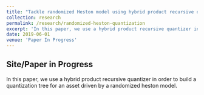 ```yaml
---
title: "Tackle randomized Heston model using hybrid product recursive quantization"
collection: research
permalink: /research/randomized-heston-quantization
excerpt: 'In this paper, we use a hybrid product recursive quantizer in order to build a quantization tree for an asset driven by a randomized heston model.'
date: 2019-06-01
venue: 'Paper In Progress'
---
```


## Site/Paper in Progress

In this paper, we use a hybrid product recursive quantizer in order to build a quantization tree for an asset driven by a randomized heston model.